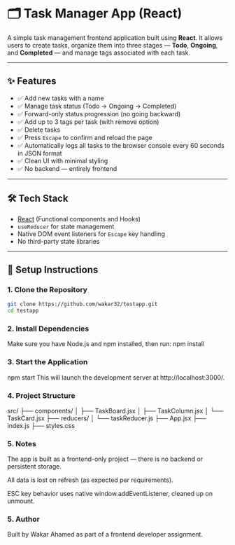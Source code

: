 # 🗂️ Task Manager App (React)

A simple task management frontend application built using **React**. It allows users to create tasks, organize them into three stages — **Todo**, **Ongoing**, and **Completed** — and manage tags associated with each task.

---

## ✨ Features

- ✅ Add new tasks with a name
- ✅ Manage task status (Todo → Ongoing → Completed)
- ✅ Forward-only status progression (no going backward)
- ✅ Add up to 3 tags per task (with remove option)
- ✅ Delete tasks
- ✅ Press `Escape` to confirm and reload the page
- ✅ Automatically logs all tasks to the browser console every 60 seconds in JSON format
- ✅ Clean UI with minimal styling
- ✅ No backend — entirely frontend

---

## 🛠️ Tech Stack

- [React](https://reactjs.org/) (Functional components and Hooks)
- `useReducer` for state management
- Native DOM event listeners for `Escape` key handling
- No third-party state libraries

---

## 🚀 Setup Instructions

### 1. Clone the Repository

```bash
git clone https://github.com/wakar32/testapp.git
cd testapp
```

### 2. Install Dependencies

Make sure you have Node.js and npm installed, then run:
npm install

### 3. Start the Application

npm start
This will launch the development server at http://localhost:3000/.

### 4. Project Structure

src/
├── components/
│ ├── TaskBoard.jsx
│ ├── TaskColumn.jsx
│ └── TaskCard.jsx
├── reducers/
│ └── taskReducer.js
├── App.jsx
├── index.js
├── styles.css

### 5. Notes

The app is built as a frontend-only project — there is no backend or persistent storage.

All data is lost on refresh (as expected per requirements).

ESC key behavior uses native window.addEventListener, cleaned up on unmount.

### 5. Author

Built by Wakar Ahamed as part of a frontend developer assignment.
